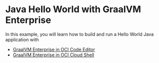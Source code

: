 # Java Hello World with GraalVM Enterprise

In this example, you will learn how to build and run a Hello World Java application with 

- [GraalVM Enterprise in OCI Code Editor](https://github.com/oracle-devrel/oci-code-editor-samples/tree/main/java-samples/graalvmee-java-hello-world)
- [GraalVM Enterprise in OCI Cloud Shell](./README-Cloud-Shell.md)
